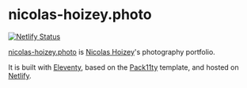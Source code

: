 # nicolas-hoizey.photo

[![Netlify Status](https://api.netlify.com/api/v1/badges/00b82bf8-3806-459a-a061-f0b32543e86a/deploy-status)](https://app.netlify.com/sites/nicolas-hoizey-photo/deploys)

[nicolas-hoizey.photo](https://nicolas-hoizey.photo/) is [Nicolas Hoizey](https://nicolas-hoizey.com/)'s photography portfolio.

It is built with [Eleventy](https://www.11ty.dev/), based on the [Pack11ty](https://pack11ty.dev/) template, and hosted on [Netlify](https://netlify.com/).
